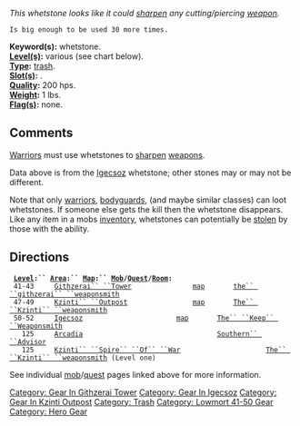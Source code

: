 *This whetstone looks like it could [sharpen](Sharpen.md "wikilink") any
cutting/piercing [weapon](:Category:_Melee_Weapons.md "wikilink").*

`Is big enough to be used 30 more times.`

**Keyword(s):** whetstone.  
**[Level(s)](Object_Level.md "wikilink"):** various (see chart below).  
**[Type](:Category:_Object_Types.md "wikilink"):**
[trash](:Category:_Trash.md "wikilink").  
**[Slot(s)](Object_Slots.md "wikilink"):** <held>.  
**[Quality](Object_Quality.md "wikilink"):** 200 hps.  
**[Weight](Object_Weight.md "wikilink"):** 1 lbs.  
**[Flag(s)](:Category:_Object_Flags.md "wikilink"):** none.  

## Comments

[Warriors](:Category:_Warriors.md "wikilink") must use whetstones to
[sharpen](Sharpen.md "wikilink")
[weapons](:Category:_Melee_Weapons.md "wikilink").

Data above is from the [Igecsoz](:Category:_Igecsoz.md "wikilink")
whetstone; other stones may or may not be different.

Note that only [warriors](:Category:_Warriors.md "wikilink"),
[bodyguards](:Category:_Bodyguards.md "wikilink"), (and maybe similar
classes) can loot whetstones. If someone else gets the kill then the
whetstone disappears. Like any item in a mobs
[inventory](Inventory.md "wikilink"), whetstones can potentially be
[stolen](Steal.md "wikilink") by those with the ability.

## Directions

` `**[`Level`](Object_Level.md "wikilink")`:`` `[`Area`](:Category:_Areas.md "wikilink")`:`` `[`Map`](:Category:_Maps.md "wikilink")`:`` `[`Mob`](:Category:_Mobs.md "wikilink")`/`[`Quest`](:Category:_Ticket_Quests.md "wikilink")`/`[`Room`](:Category:_Rooms.md "wikilink")`:`**  
` 41-43     `[`Githzerai`` ``Tower`](:Category:_Githzerai_Tower.md "wikilink")`               `[`map`](Githzerai_Tower_Map.md "wikilink")`       `[`the`` ``githzerai`` ``weaponsmith`](Githzerai_Weaponsmith.md "wikilink")  
` 47-49     `[`Kzinti`` ``Outpost`](:Category:_Kzinti_Outpost.md "wikilink")`                `[`map`](Kzinti_Outpost_Map.md "wikilink")`       `[`The`` ``Kzinti`` ``weaponsmith`](Kzinti_Weaponsmith.md "wikilink")  
` 50-52     `[`Igecsoz`](:Category:_Igecsoz.md "wikilink")`                       `[`map`](Igecsoz_Map.md "wikilink")`       `[`The`` ``Keep`` ``Weaponsmith`](Keep_Weaponsmith.md "wikilink")  
`   125     `[`Arcadia`](:Category:_Arcadia.md "wikilink")`                                 `[`Southern`` ``Advisor`](Southern_Advisor "wikilink")  
`   125     `[`Kzinti`` ``Spire`` ``Of`` ``War`](:Category:Kzinti_Spire_Of_War.md "wikilink")`                     `[`The`` ``Kzinti`` ``weaponsmith`](Kzinti_Weaponsmith_(Kzinti_Spire_Of_War).md "wikilink")` (Level one)`

See individual
[mob](:Category:_Mobs.md "wikilink")/[quest](:Category:_Ticket_Quests.md "wikilink")
pages linked above for more information.

[Category: Gear In Githzerai
Tower](Category:_Gear_In_Githzerai_Tower "wikilink") [Category: Gear In
Igecsoz](Category:_Gear_In_Igecsoz "wikilink") [Category: Gear In Kzinti
Outpost](Category:_Gear_In_Kzinti_Outpost "wikilink") [Category:
Trash](Category:_Trash "wikilink") [Category: Lowmort 41-50
Gear](Category:_Lowmort_41-50_Gear "wikilink") [Category: Hero
Gear](Category:_Hero_Gear "wikilink")
